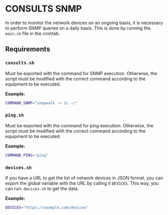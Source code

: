 # CONSULTS SNMP

In order to monitor the network devices on an ongoing basis, it is necessary to perform SNMP queries on a daily basis. 
This is done by running the `main.sh` file in the crontab.

## Requirements
### `consults.sh`
Must be exported with the command for SNMP execution. Otherwise, the script must be modified with the correct command according to the equipment to be executed.

**Example:**
```bash
COMMAND_SNMP="snmpwalk -v 2c -c"
```

### `ping.sh`
Must be exported with the command for ping execution. Otherwise, the script must be modified with the correct command according to the equipment to be executed.

**Example:**
```bash
COMMAND_PING="ping"
```

### `devices.sh`
If you have a URL to get the list of network devices in JSON format, you can export the global variable with the URL by calling it `DEVICES`. This way, you can run: `devices.sh` to get the data.

**Example:**
```bash
DEVICES="https://example.com/devices"
```
